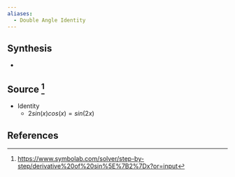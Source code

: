 ```yaml
---
aliases:
  - Double Angle Identity
---
```

## Synthesis
- 
## Source [^1]
- Identity
	- $2sin(x)cos(x) = sin(2x)$
## References

[^1]: https://www.symbolab.com/solver/step-by-step/derivative%20of%20sin%5E%7B2%7Dx?or=input